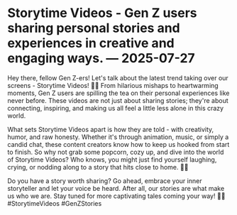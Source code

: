 # Storytime Videos - Gen Z users sharing personal stories and experiences in creative and engaging ways. — 2025-07-27

Hey there, fellow Gen Z-ers! Let's talk about the latest trend taking over our screens - Storytime Videos! 🎥💫 From hilarious mishaps to heartwarming moments, Gen Z users are spilling the tea on their personal experiences like never before. These videos are not just about sharing stories; they're about connecting, inspiring, and making us all feel a little less alone in this crazy world.

What sets Storytime Videos apart is how they are told - with creativity, humor, and raw honesty. Whether it's through animation, music, or simply a candid chat, these content creators know how to keep us hooked from start to finish. So why not grab some popcorn, cozy up, and dive into the world of Storytime Videos? Who knows, you might just find yourself laughing, crying, or nodding along to a story that hits close to home. 🌟✨

Do you have a story worth sharing? Go ahead, embrace your inner storyteller and let your voice be heard. After all, our stories are what make us who we are. Stay tuned for more captivating tales coming your way! 💬📖 #StorytimeVideos #GenZStories